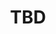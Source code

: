 ﻿---
  name: 20d2t1s4
  title: TBD
  content:
  category: Langage
  format: Quicky
  speakers: TBD
  room: Auditorium
  time_start: '12:35'
  time_end: '12:50'
---
